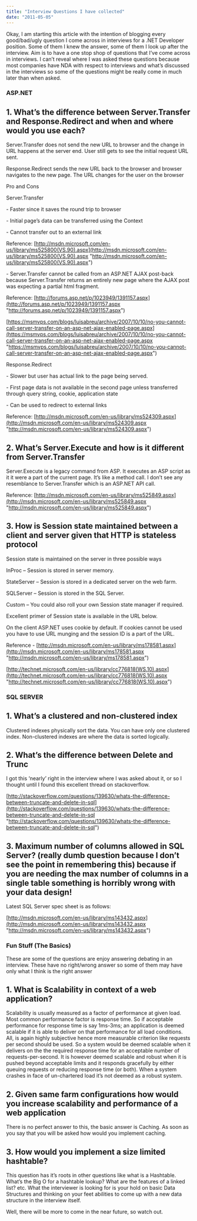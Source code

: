 ```yaml
---
title: "Interview Questions I have collected"
date: "2011-05-05"
---
```


Okay, I am starting this article with the intention of blogging every good/bad/ugly question I come across in interviews for a .NET Developer position. Some of them I knew the answer, some of them I look up after the interview. Aim is to have a one stop shop of questions that I’ve come across in interviews. I can’t reveal where I was asked these questions because most companies have NDA with respect to interviews and what’s discussed in the interviews so some of the questions might be really come in much later than when asked.

### ASP.NET

## 1\. What’s the difference between Server.Transfer and Response.Redirect and when and where would you use each?

Server.Transfer does not send the new URL to browser and the change in URL happens at the server end. User still gets to see the initial request URL sent.

Response.Redirect sends the new URL back to the browser and browser navigates to the new page. The URL changes for the user on the browser

Pro and Cons

Server.Transfer

\- Faster since it saves the round trip to browser

\- Initial page’s data can be transferred using the Context

\- Cannot transfer out to an external link

Reference: [http://msdn.microsoft.com/en-us/library/ms525800(VS.90).aspx](http://msdn.microsoft.com/en-us/library/ms525800(VS.90).aspx "http://msdn.microsoft.com/en-us/library/ms525800(VS.90).aspx")

_\-_ Server.Transfer cannot be called from an ASP.NET AJAX post-back because Server.Transfer returns an entirely new page where the AJAX post was expecting a partial html fragment.

Reference: [http://forums.asp.net/p/1023949/1391157.aspx](http://forums.asp.net/p/1023949/1391157.aspx "http://forums.asp.net/p/1023949/1391157.aspx")

[https://msmvps.com/blogs/luisabreu/archive/2007/10/10/no-you-cannot-call-server-transfer-on-an-asp-net-ajax-enabled-page.aspx](https://msmvps.com/blogs/luisabreu/archive/2007/10/10/no-you-cannot-call-server-transfer-on-an-asp-net-ajax-enabled-page.aspx "https://msmvps.com/blogs/luisabreu/archive/2007/10/10/no-you-cannot-call-server-transfer-on-an-asp-net-ajax-enabled-page.aspx")

Response.Redirect

\- Slower but user has actual link to the page being served.

\- First page data is not available in the second page unless transferred through query string, cookie, application state

\- Can be used to redirect to external links

Reference: [http://msdn.microsoft.com/en-us/library/ms524309.aspx](http://msdn.microsoft.com/en-us/library/ms524309.aspx "http://msdn.microsoft.com/en-us/library/ms524309.aspx")

## 2\. What’s Server.Execute and how is it different from Server.Transfer

Server.Execute is a legacy command from ASP. It executes an ASP script as it it were a part of the current page. It’s like a method call. I don’t see any resemblance to Server.Transfer which is an ASP.NET API call.

Reference: [http://msdn.microsoft.com/en-us/library/ms525849.aspx](http://msdn.microsoft.com/en-us/library/ms525849.aspx "http://msdn.microsoft.com/en-us/library/ms525849.aspx")

## 3\. How is Session state maintained between a client and server given that HTTP is stateless protocol

Session state is maintained on the server in three possible ways

InProc – Session is stored in server memory.

StateServer – Session is stored in a dedicated server on the web farm.

SQLServer – Session is stored in the SQL Server.

Custom – You could also roll your own Session state manager if required.

Excellent primer of Session state is available in the URL below.

On the client ASP.NET uses cookie by default. If cookies cannot be used you have to use URL munging and the session ID is a part of the URL.

Reference - [http://msdn.microsoft.com/en-us/library/ms178581.aspx](http://msdn.microsoft.com/en-us/library/ms178581.aspx "http://msdn.microsoft.com/en-us/library/ms178581.aspx")

[http://technet.microsoft.com/en-us/library/cc776818(WS.10).aspx](http://technet.microsoft.com/en-us/library/cc776818(WS.10).aspx "http://technet.microsoft.com/en-us/library/cc776818(WS.10).aspx")

### SQL SERVER

## 1\. What’s a clustered and non-clustered index

Clustered indexes physically sort the data. You can have only one clustered index. Non-clustered indexes are where the data is sorted logically.

## 2\. What’s the difference between Delete and Trunc

I got this ‘nearly’ right in the interview where I was asked about it, or so I thought until I found this excellent thread on stackoverflow.

[http://stackoverflow.com/questions/139630/whats-the-difference-between-truncate-and-delete-in-sql](http://stackoverflow.com/questions/139630/whats-the-difference-between-truncate-and-delete-in-sql "http://stackoverflow.com/questions/139630/whats-the-difference-between-truncate-and-delete-in-sql")

## 3\. Maximum number of columns allowed in SQL Server? (really dumb question because I don’t see the point in remembering this) because if you are needing the max number of columns in a single table something is horribly wrong with your data design!

Latest SQL Server spec sheet is as follows:

[http://msdn.microsoft.com/en-us/library/ms143432.aspx](http://msdn.microsoft.com/en-us/library/ms143432.aspx "http://msdn.microsoft.com/en-us/library/ms143432.aspx")

### Fun Stuff (The Basics)

These are some of the questions are enjoy answering debating in an interview. These have no right/wrong answer so some of them may have only what I think is the right answer

## 1\. What is Scalability in context of a web application?

Scalability is usually measured as a factor of performance at given load. Most common performance factor is response time. So if acceptable performance for response time is say 1ms-3ms; an application is deemed scalable if it is able to deliver on that performance for all load conditions. All, is again highly subjective hence more measurable criterion like requests per second should be used. So a system would be deemed scalable when it delivers on the the required response time for an acceptable number of requests-per-second. It is however deemed scalable and robust when it is pushed beyond acceptable limits and it responds gracefully by either queuing requests or reducing response time (or both). When a system crashes in face of un-chartered load it’s not deemed as a robust system.

## 2\. Given same farm configurations how would you increase scalability and performance of a web application

There is no perfect answer to this, the basic answer is Caching. As soon as you say that you will be asked how would you implement caching.

## 3\. How would you implement a size limited hashtable?

This question has it’s roots in other questions like what is a Hashtable. What’s the Big O for a hashtable lookup? What are the features of a linked list? etc. What the interviewer is looking for is your hold on basic Data Structures and thinking on your feet abilities to come up with a new data structure in the interview itself.

Well, there will be more to come in the near future, so watch out.
